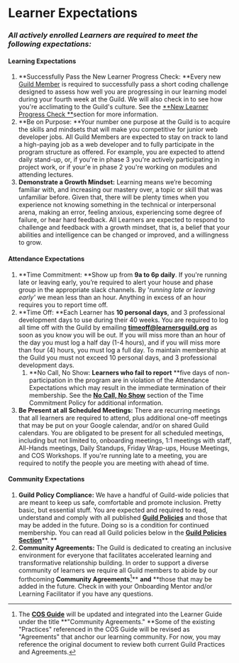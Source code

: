 # Learner Expectations

### _All actively enrolled Learners are required to meet the following expectations:_

#### Learning Expectations

1. **Successfully Pass the New Learner Progress Check: **Every new [Guild Member](https://guide.learnersguild.org/GLOSSARY.html#guild-member) is required to successfully pass a short coding challenge designed to assess how well you are progressing in our learning model during your fourth week at the Guild. We will also check in to see how you're acclimating to the Guild's culture. See the [**New Learner Progress Check **](/General/Membership/new-learner-progress-check.md)section for more information. 
2. **Be on Purpose: **Your number one purpose at the Guild is to acquire the skills and mindsets that will make you competitive for junior web developer jobs. All Guild Members are expected to stay on track to land a high-paying job as a web developer and to fully participate in the program structure as offered. For example, you are expected to attend daily stand-up, or, if you're in phase 3 you're actively participating in project work, or if your'e in phase 2 you're working on modules and attending lectures. 
3. **Demonstrate a Growth Mindset:** Learning means we’re becoming familiar with, and increasing our mastery over, a topic or skill that was unfamiliar before. Given that, there will be plenty times when you experience not knowing something in the technical or interpersonal arena, making an error, feeling anxious, experiencing some degree of failure, or hear hard feedback. All Learners are expected to respond to challenge and feedback with a growth mindset, that is, a belief that your abilities and intelligence can be changed or improved, and a willingness to grow.

#### Attendance Expectations

1. **Time Commitment: **Show up from **9a to 6p daily**. If you're running late or leaving early, you’re required to alert your house and phase group in the appropriate slack channels. By '_running late or leaving early'_ we mean less than an hour. Anything in excess of an hour requires you to report time off. 
2. **Time Off: **Each Learner has **10 personal days**, and 3 professional development days to use during their 40 weeks. You are required to log all time off with the Guild by emailing [**timeoff@learnersguild.org**](mailto:timeoff@learnersguild.org) as soon as you know you will be out. If you will miss more than an hour of the day you must log a half day \(1-4 hours\), and if you will miss more than four \(4\) hours, you must log a full day. To maintain membership at the Guild you must not exceed 10 personal days, and 3 professional development days.
   1. **No Call, No Show: **Learners who fail to report** **five days of non-participation in the program are in violation of the Attendance Expectations which may result in the immediate termination of their membership. See the [**No Call, No Show**](https://guide.learnersguild.org/GLOSSARY.html#no-call-no-show) section of the Time Commitment Policy for additional information.  
3. **Be Present at all Scheduled Meetings:** There are recurring meetings that all learners are required to attend, plus additional one-off meetings that may be put on your Google calendar, and/or on shared Guild calendars. You are obligated to be present for all scheduled meetings, including but not limited to, onboarding meetings, 1:1 meetings with staff, All-Hands meetings, Daily Standups, Friday Wrap-ups, House Meetings, and COS Workshops. If you're running late to a meeting, you are required to notify the people you are meeting with ahead of time.

#### Community Expectations

1. **Guild Policy Compliance:** We have a handful of Guild-wide policies that are meant to keep us safe, comfortable and promote inclusion. Pretty basic, but essential stuff. You are expected and required to read, understand and comply with all published [**Guild Policies**](//Policies/README.md) and those that may be added in the future. Doing so is a condition for continued membership. You can read all Guild policies below in the [**Guild Policies Section**](/Policies/README.md)**. **
2. **Community Agreements:** The Guild is dedicated to creating an inclusive environment for everyone that facilitates accelerated learning and transformative relationship building. In order to support a diverse community of learners we require all Guild members to abide by our forthcoming **Community Agreements**[^1]** **and** **those that may be added in the future. Check in with your Onboarding Mentor and/or Learning Facilitator if you have any questions. 

[^1]: The [**COS Guide**](https://cos.learnersguild.org) will be updated and integrated into the Learner Guide under the title **"Community Agreements." **Some of the existing "Practices" referenced in the COS Guide will be revised as "Agreements" that anchor our learning community. For now, you may reference the original document to review both current Guild Practices and Agreements. 

